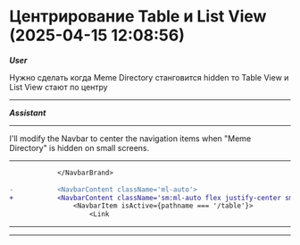 <!-- Generated by SpecStory -->

# Центрирование Table и List View (2025-04-15 12:08:56)

_**User**_

Нужно сделать когда Meme Directory станговится hidden то Table View и List View стают по центру

---

_**Assistant**_



---

I'll modify the Navbar to center the navigation items when "Meme Directory" is hidden on small screens.

---

```diff
  			</NavbarBrand>
  
- 			<NavbarContent className='ml-auto'>
+ 			<NavbarContent className='sm:ml-auto flex justify-center sm:justify-end'>
  				<NavbarItem isActive={pathname === '/table'}>
  					<Link
```

---



---

